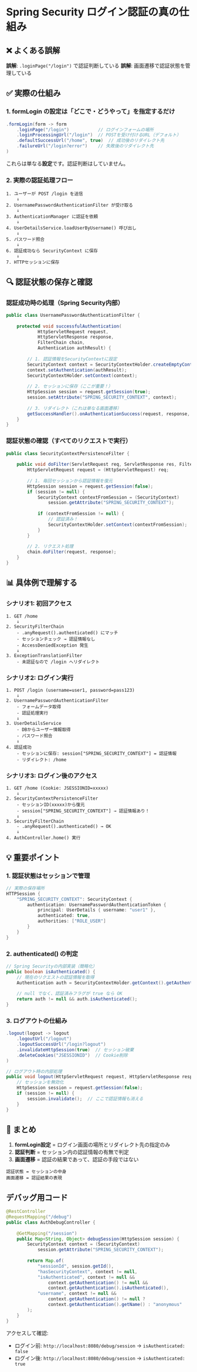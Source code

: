 # Spring Security ログイン認証の真の仕組み

## ❌ よくある誤解

**誤解**: `.loginPage("/login")` で認証判断している
**誤解**: 画面遷移で認証状態を管理している

## ✅ 実際の仕組み

### 1. formLogin の設定は「どこで・どうやって」を指定するだけ

```java
.formLogin(form -> form
    .loginPage("/login")           // ログインフォームの場所
    .loginProcessingUrl("/login")  // POSTを受け付けるURL（デフォルト）
    .defaultSuccessUrl("/home", true)  // 成功後のリダイレクト先
    .failureUrl("/login?error")    // 失敗後のリダイレクト先
)
```

これらは単なる**設定**です。認証判断はしていません。

### 2. 実際の認証処理フロー

```
1. ユーザーが POST /login を送信
    ↓
2. UsernamePasswordAuthenticationFilter が受け取る
    ↓
3. AuthenticationManager に認証を依頼
    ↓
4. UserDetailsService.loadUserByUsername() 呼び出し
    ↓
5. パスワード照合
    ↓
6. 認証成功なら SecurityContext に保存
    ↓
7. HTTPセッションに保存
```

## 🔍 認証状態の保存と確認

### 認証成功時の処理（Spring Security内部）

```java
public class UsernamePasswordAuthenticationFilter {
    
    protected void successfulAuthentication(
            HttpServletRequest request,
            HttpServletResponse response,
            FilterChain chain,
            Authentication authResult) {
        
        // 1. 認証情報をSecurityContextに設定
        SecurityContext context = SecurityContextHolder.createEmptyContext();
        context.setAuthentication(authResult);
        SecurityContextHolder.setContext(context);
        
        // 2. セッションに保存（ここが重要！）
        HttpSession session = request.getSession(true);
        session.setAttribute("SPRING_SECURITY_CONTEXT", context);
        
        // 3. リダイレクト（これは単なる画面遷移）
        getSuccessHandler().onAuthenticationSuccess(request, response, authResult);
    }
}
```

### 認証状態の確認（すべてのリクエストで実行）

```java
public class SecurityContextPersistenceFilter {
    
    public void doFilter(ServletRequest req, ServletResponse res, FilterChain chain) {
        HttpServletRequest request = (HttpServletRequest) req;
        
        // 1. 毎回セッションから認証情報を復元
        HttpSession session = request.getSession(false);
        if (session != null) {
            SecurityContext contextFromSession = (SecurityContext) 
                session.getAttribute("SPRING_SECURITY_CONTEXT");
            
            if (contextFromSession != null) {
                // 認証済み！
                SecurityContextHolder.setContext(contextFromSession);
            }
        }
        
        // 2. リクエスト処理
        chain.doFilter(request, response);
    }
}
```

## 📊 具体例で理解する

### シナリオ1: 初回アクセス

```
1. GET /home
    ↓
2. SecurityFilterChain
    - .anyRequest().authenticated() にマッチ
    - セッションチェック → 認証情報なし
    - AccessDeniedException 発生
    ↓
3. ExceptionTranslationFilter
    - 未認証なので /login へリダイレクト
```

### シナリオ2: ログイン実行

```
1. POST /login (username=user1, password=pass123)
    ↓
2. UsernamePasswordAuthenticationFilter
    - フォームデータ取得
    - 認証処理実行
    ↓
3. UserDetailsService
    - DBからユーザー情報取得
    - パスワード照合
    ↓
4. 認証成功
    - セッションに保存: session["SPRING_SECURITY_CONTEXT"] = 認証情報
    - リダイレクト: /home
```

### シナリオ3: ログイン後のアクセス

```
1. GET /home (Cookie: JSESSIONID=xxxxx)
    ↓
2. SecurityContextPersistenceFilter
    - セッションID(xxxxx)から復元
    - session["SPRING_SECURITY_CONTEXT"] → 認証情報あり！
    ↓
3. SecurityFilterChain
    - .anyRequest().authenticated() → OK
    ↓
4. AuthController.home() 実行
```

## 💡 重要ポイント

### 1. 認証状態はセッションで管理

```java
// 実際の保存場所
HTTPSession {
    "SPRING_SECURITY_CONTEXT": SecurityContext {
        authentication: UsernamePasswordAuthenticationToken {
            principal: UserDetails { username: "user1" },
            authenticated: true,
            authorities: ["ROLE_USER"]
        }
    }
}
```

### 2. authenticated() の判定

```java
// Spring Securityの内部実装（簡略化）
public boolean isAuthenticated() {
    // 現在のリクエストの認証情報を取得
    Authentication auth = SecurityContextHolder.getContext().getAuthentication();
    
    // null でなく、認証済みフラグが true なら OK
    return auth != null && auth.isAuthenticated();
}
```

### 3. ログアウトの仕組み

```java
.logout(logout -> logout
    .logoutUrl("/logout")
    .logoutSuccessUrl("/login?logout")
    .invalidateHttpSession(true)  // セッション破棄
    .deleteCookies("JSESSIONID")  // Cookie削除
)

// ログアウト時の内部処理
public void logout(HttpServletRequest request, HttpServletResponse response) {
    // セッションを無効化
    HttpSession session = request.getSession(false);
    if (session != null) {
        session.invalidate();  // ここで認証情報も消える
    }
}
```

## 🎯 まとめ

1. **formLogin設定** = ログイン画面の場所とリダイレクト先の指定のみ
2. **認証判断** = セッション内の認証情報の有無で判定
3. **画面遷移** = 認証の結果であって、認証の手段ではない

```
認証状態 = セッションの中身
画面遷移 = 認証結果の表現
```

## デバッグ用コード

```java
@RestController
@RequestMapping("/debug")
public class AuthDebugController {
    
    @GetMapping("/session")
    public Map<String, Object> debugSession(HttpSession session) {
        SecurityContext context = (SecurityContext) 
            session.getAttribute("SPRING_SECURITY_CONTEXT");
            
        return Map.of(
            "sessionId", session.getId(),
            "hasSecurityContext", context != null,
            "isAuthenticated", context != null && 
                context.getAuthentication() != null &&
                context.getAuthentication().isAuthenticated(),
            "username", context != null && 
                context.getAuthentication() != null ?
                context.getAuthentication().getName() : "anonymous"
        );
    }
}
```

アクセスして確認:
- ログイン前: `http://localhost:8080/debug/session` → `isAuthenticated: false`
- ログイン後: `http://localhost:8080/debug/session` → `isAuthenticated: true`